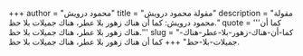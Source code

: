 +++
author = "محمود درويش"
title = "مقولة محمود درويش"
description = "مقولة محمود درويش: كما أن هناك زهور بلا عطر، هناك جميلات بلا حظ."
quote = '''كما أن هناك زهور بلا عطر، هناك جميلات بلا حظ.'''
slug = "كما-أن-هناك-زهور-بلا-عطر-هناك-جميلات-بلا-حظ"
+++
كما أن هناك زهور بلا عطر، هناك جميلات بلا حظ.
